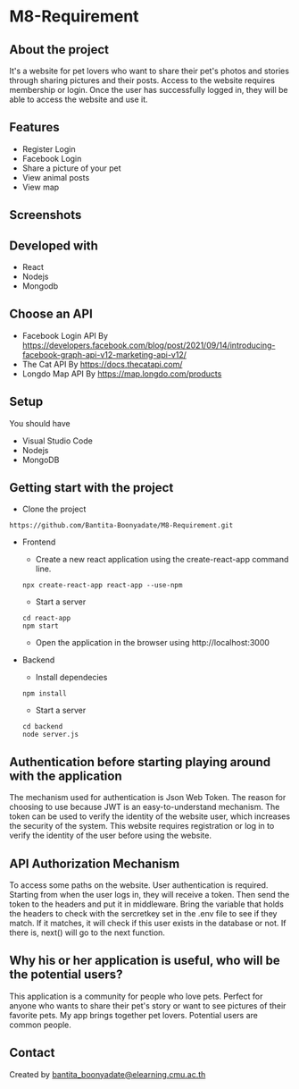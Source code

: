 # M8-Requirement

## About the project
It's a website for pet lovers who want to share their pet's photos and stories through sharing pictures and their posts. Access to the website requires membership or login. Once the user has successfully logged in, they will be able to access the website and use it.

## Features
* Register Login
* Facebook Login
* Share a picture of your pet
* View animal posts
* View map

## Screenshots

## Developed with
* React
* Nodejs
* Mongodb

## Choose an API
* Facebook Login API By https://developers.facebook.com/blog/post/2021/09/14/introducing-facebook-graph-api-v12-marketing-api-v12/
* The Cat API By https://docs.thecatapi.com/
* Longdo Map API By https://map.longdo.com/products

## Setup
You should have
  * Visual Studio Code
  * Nodejs
  * MongoDB

## Getting start with the project
* Clone the project

```
https://github.com/Bantita-Boonyadate/M8-Requirement.git
```
* Frontend
  * Create a new react application using the create-react-app command line.
  
  ```
  npx create-react-app react-app --use-npm
  ```
  * Start a server
  
  ```
  cd react-app
  npm start
  ```
  
  * Open the application in the browser using http://localhost:3000

* Backend
  * Install dependecies
  ```
  npm install
  ```
  * Start a server
  ```
  cd backend
  node server.js
  ```

## Authentication before starting playing around with the application
The mechanism used for authentication is Json Web Token. The reason for choosing to use because JWT is an easy-to-understand mechanism. The token can be used to verify the identity of the website user, which increases the security of the system. This website requires registration or log in to verify the identity of the user before using the website.

##  API Authorization Mechanism
To access some paths on the website. User authentication is required. Starting from when the user logs in, they will receive a token. Then send the token to the headers and put it in middleware. Bring the variable that holds the headers to check with the sercretkey set in the .env file to see if they match. If it matches, it will check if this user exists in the database or not. If there is, next() will go to the next function.

## Why his or her application is useful, who will be the potential users?
This application is a community for people who love pets. Perfect for anyone who wants to share their pet's story or want to see pictures of their favorite pets. My app brings together pet lovers. Potential users are common people.

## Contact
Created by bantita_boonyadate@elearning.cmu.ac.th

